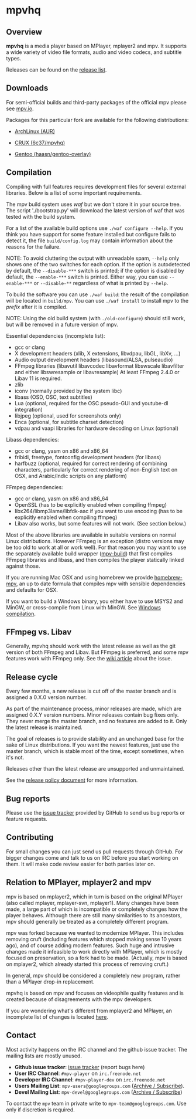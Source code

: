 mpvhq
===

Overview
--------

**mpvhq** is a media player based on MPlayer, mplayer2 and mpv. It supports a wide
variety of video file formats, audio and video codecs, and subtitle types.

Releases can be found on the [release list][releases].

Downloads
---------

For semi-official builds and third-party packages of the official mpv please see
[mpv.io](http://mpv.io/installation/).

Packages for this particular fork are available for the following distributions:

- [ArchLinux (AUR)](https://aur.archlinux.org/packages/mpvhq-git/)

- [CRUX (6c37/mpvhq)](https://github.com/6c37/crux-ports/tree/master/mpvhq)

- [Gentoo (haasn/gentoo-overlay)](https://github.com/haasn/gentoo-overlay/blob/master/media-video/mpv/mpv-9999.ebuild)

Compilation
-----------

Compiling with full features requires development files for several
external libraries. Below is a list of some important requirements.

The mpv build system uses *waf* but we don't store it in your source tree. The
script './bootstrap.py' will download the latest version of waf that was tested
with the build system.

For a list of the available build options use `./waf configure --help`. If
you think you have support for some feature installed but configure fails to
detect it, the file `build/config.log` may contain information about the
reasons for the failure.

NOTE: To avoid cluttering the output with unreadable spam, `--help` only shows
one of the two switches for each option. If the option is autodetected by
default, the `--disable-***` switch is printed; if the option is disabled by
default, the `--enable-***` switch is printed. Either way, you can use
`--enable-***` or `--disable-**` regardless of what is printed by `--help`.

To build the software you can use `./waf build`: the result of the compilation
will be located in `build/mpv`. You can use `./waf install` to install mpv
to the *prefix* after it is compiled.

NOTE: Using the old build system (with `./old-configure`) should still work,
but will be removed in a future version of mpv.

Essential dependencies (incomplete list):

- gcc or clang
- X development headers (xlib, X extensions, libvdpau, libGL, libXv, ...)
- Audio output development headers (libasound/ALSA, pulseaudio)
- FFmpeg libraries (libavutil libavcodec libavformat libswscale libavfilter
  and either libswresample or libavresample)
  At least FFmpeg 2.4.0 or Libav 11 is required.
- zlib
- iconv (normally provided by the system libc)
- libass (OSD, OSC, text subtitles)
- Lua (optional, required for the OSC pseudo-GUI and youtube-dl integration)
- libjpeg (optional, used for screenshots only)
- Enca (optional, for subtitle charset detection)
- vdpau and vaapi libraries for hardware decoding on Linux (optional)

Libass dependencies:

- gcc or clang, yasm on x86 and x86_64
- fribidi, freetype, fontconfig development headers (for libass)
- harfbuzz (optional, required for correct rendering of combining characters,
  particularly for correct rendering of non-English text on OSX, and
  Arabic/Indic scripts on any platform)

FFmpeg dependencies:

- gcc or clang, yasm on x86 and x86_64
- OpenSSL (has to be explicitly enabled when compiling ffmpeg)
- libx264/libmp3lame/libfdk-aac if you want to use encoding (has to be
  explicitly enabled when compiling ffmpeg)
- Libav also works, but some features will not work. (See section below.)

Most of the above libraries are available in suitable versions on normal
Linux distributions. However FFmpeg is an exception (distro versions may be
too old to work at all or work well). For that reason you may want to use
the separately available build wrapper ([mpv-build][mpv-build]) that first compiles FFmpeg
libraries and libass, and then compiles the player statically linked against
those.

If you are running Mac OSX and using homebrew we provide [homebrew-mpv][homebrew-mpv], an up
to date formula that compiles mpv with sensible dependencies and defaults for
OSX.

If you want to build a Windows binary, you either have to use MSYS2 and MinGW,
or cross-compile from Linux with MinGW. See [Windows compilation][windows_compilation].

FFmpeg vs. Libav
----------------

Generally, mpvhq should work with the latest release as well as the git version
of both FFmpeg and Libav. But FFmpeg is preferred, and some mpv features work
with FFmpeg only. See the [wiki article][ffmpeg_vs_libav] about the issue.


Release cycle
-------------

Every few months, a new release is cut off of the master branch and is assigned
a 0.X.0 version number.

As part of the maintenance process, minor releases are made, which are assigned
0.X.Y version numbers. Minor releases contain bug fixes only. They never merge
the master branch, and no features are added to it. Only the latest release is
maintained.

The goal of releases is to provide stability and an unchanged base for the sake
of Linux distributions. If you want the newest features, just use the master
branch, which is stable most of the time, except sometimes, when it's not.

Releases other than the latest release are unsupported and unmaintained.

See the [release policy document][release-policy] for more information.

Bug reports
-----------

Please use the [issue tracker][issue-tracker] provided by GitHub to send us bug
reports or feature requests.

Contributing
------------

For small changes you can just send us pull requests through GitHub. For bigger
changes come and talk to us on IRC before you start working on them. It will
make code review easier for both parties later on.

Relation to MPlayer, mplayer2 and mpv
--------------------------------

mpv is based on mplayer2, which in turn is based on the original MPlayer
(also called mplayer, mplayer-svn, mplayer1). Many changes have been made, a
large part of which is incompatible or completely changes how the player
behaves. Although there are still many similarities to its ancestors, mpv
should generally be treated as a completely different program.

mpv was forked because we wanted to modernize MPlayer. This includes
removing cruft (including features which stopped making sense 10 years ago),
and of course adding modern features. Such huge and intrusive changes made it
infeasible to work directly with MPlayer, which is mostly focused on
preservation, so a fork had to be made. (Actually, mpv is based on mplayer2,
which already started this process of removing cruft.)

In general, mpv should be considered a completely new program, rather than a
MPlayer drop-in replacement.

mpvhq is based on mpv and focuses on videophile quality features and is created because of disagreements with the mpv developers.

If you are wondering what's different from mplayer2 and MPlayer, an incomplete
list of changes is located [here][mplayer-changes].

Contact
-------

Most activity happens on the IRC channel and the github issue tracker. The
mailing lists are mostly unused.

 - **Github issue tracker**: [issue tracker][issue-tracker] (report bugs here)
 - **User IRC Channel**: `#mpv-player` on `irc.freenode.net`
 - **Developer IRC Channel**: `#mpv-player-dev` on `irc.freenode.net`
 - **Users Mailing List**: `mpv-users@googlegroups.com` ([Archive / Subscribe][mpv-users]).
 - **Devel Mailing List**: `mpv-devel@googlegroups.com` ([Archive / Subscribe][mpv-devel])

To contact the `mpv` team in private write to `mpv-team@googlegroups.com`. Use
only if discretion is required.

[releases]: https://github.com/mpv-player/mpv/releases
[mpv-build]: https://github.com/mpv-player/mpv-build
[homebrew-mpv]: https://github.com/mpv-player/homebrew-mpv
[issue-tracker]:  https://github.com/mpv-player/mpv/issues
[mpv-users]: https://groups.google.com/forum/?hl=en#!forum/mpv-users
[mpv-devel]: https://groups.google.com/forum/?hl=en#!forum/mpv-devel
[ffmpeg_vs_libav]: https://github.com/mpv-player/mpv/wiki/FFmpeg-versus-Libav
[release-policy]: https://github.com/mpv-player/mpv/blob/master/DOCS/release-policy.md
[windows_compilation]: https://github.com/mpv-player/mpv/blob/master/DOCS/compile-windows.md
[mplayer-changes]: https://github.com/mpv-player/mpv/blob/master/DOCS/mplayer-changes.rst
